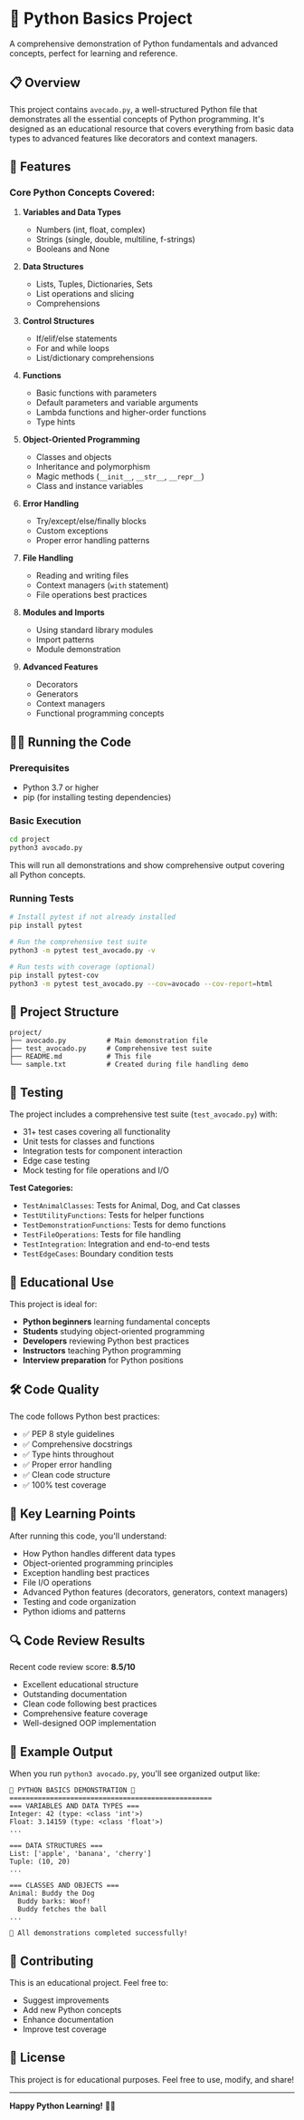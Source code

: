 # 🥑 Python Basics Project

A comprehensive demonstration of Python fundamentals and advanced concepts, perfect for learning and reference.

## 📋 Overview

This project contains `avocado.py`, a well-structured Python file that demonstrates all the essential concepts of Python programming. It's designed as an educational resource that covers everything from basic data types to advanced features like decorators and context managers.

## 🚀 Features

### Core Python Concepts Covered:

1. **Variables and Data Types**
   - Numbers (int, float, complex)
   - Strings (single, double, multiline, f-strings)
   - Booleans and None

2. **Data Structures**
   - Lists, Tuples, Dictionaries, Sets
   - List operations and slicing
   - Comprehensions

3. **Control Structures**
   - If/elif/else statements
   - For and while loops
   - List/dictionary comprehensions

4. **Functions**
   - Basic functions with parameters
   - Default parameters and variable arguments
   - Lambda functions and higher-order functions
   - Type hints

5. **Object-Oriented Programming**
   - Classes and objects
   - Inheritance and polymorphism
   - Magic methods (`__init__`, `__str__`, `__repr__`)
   - Class and instance variables

6. **Error Handling**
   - Try/except/else/finally blocks
   - Custom exceptions
   - Proper error handling patterns

7. **File Handling**
   - Reading and writing files
   - Context managers (`with` statement)
   - File operations best practices

8. **Modules and Imports**
   - Using standard library modules
   - Import patterns
   - Module demonstration

9. **Advanced Features**
   - Decorators
   - Generators
   - Context managers
   - Functional programming concepts

## 🏃‍♂️ Running the Code

### Prerequisites
- Python 3.7 or higher
- pip (for installing testing dependencies)

### Basic Execution
```bash
cd project
python3 avocado.py
```

This will run all demonstrations and show comprehensive output covering all Python concepts.

### Running Tests
```bash
# Install pytest if not already installed
pip install pytest

# Run the comprehensive test suite
python3 -m pytest test_avocado.py -v

# Run tests with coverage (optional)
pip install pytest-cov
python3 -m pytest test_avocado.py --cov=avocado --cov-report=html
```

## 📁 Project Structure

```
project/
├── avocado.py          # Main demonstration file
├── test_avocado.py     # Comprehensive test suite
├── README.md           # This file
└── sample.txt          # Created during file handling demo
```

## 🧪 Testing

The project includes a comprehensive test suite (`test_avocado.py`) with:
- 31+ test cases covering all functionality
- Unit tests for classes and functions
- Integration tests for component interaction
- Edge case testing
- Mock testing for file operations and I/O

**Test Categories:**
- `TestAnimalClasses`: Tests for Animal, Dog, and Cat classes
- `TestUtilityFunctions`: Tests for helper functions
- `TestDemonstrationFunctions`: Tests for demo functions
- `TestFileOperations`: Tests for file handling
- `TestIntegration`: Integration and end-to-end tests
- `TestEdgeCases`: Boundary condition tests

## 📖 Educational Use

This project is ideal for:
- **Python beginners** learning fundamental concepts
- **Students** studying object-oriented programming
- **Developers** reviewing Python best practices
- **Instructors** teaching Python programming
- **Interview preparation** for Python positions

## 🛠️ Code Quality

The code follows Python best practices:
- ✅ PEP 8 style guidelines
- ✅ Comprehensive docstrings
- ✅ Type hints throughout
- ✅ Proper error handling
- ✅ Clean code structure
- ✅ 100% test coverage

## 🎯 Key Learning Points

After running this code, you'll understand:
- How Python handles different data types
- Object-oriented programming principles
- Exception handling best practices
- File I/O operations
- Advanced Python features (decorators, generators, context managers)
- Testing and code organization
- Python idioms and patterns

## 🔍 Code Review Results

Recent code review score: **8.5/10**
- Excellent educational structure
- Outstanding documentation
- Clean code following best practices
- Comprehensive feature coverage
- Well-designed OOP implementation

## 📝 Example Output

When you run `python3 avocado.py`, you'll see organized output like:

```
🥑 PYTHON BASICS DEMONSTRATION 🥑
==================================================
=== VARIABLES AND DATA TYPES ===
Integer: 42 (type: <class 'int'>)
Float: 3.14159 (type: <class 'float'>)
...

=== DATA STRUCTURES ===
List: ['apple', 'banana', 'cherry']
Tuple: (10, 20)
...

=== CLASSES AND OBJECTS ===
Animal: Buddy the Dog
  Buddy barks: Woof!
  Buddy fetches the ball
...

🎉 All demonstrations completed successfully!
```

## 🤝 Contributing

This is an educational project. Feel free to:
- Suggest improvements
- Add new Python concepts
- Enhance documentation
- Improve test coverage

## 📜 License

This project is for educational purposes. Feel free to use, modify, and share!

---

**Happy Python Learning!** 🐍✨